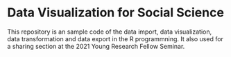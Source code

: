 # Data Visualization for Social Science 

This repository is an sample code of the data import, data visualization, data transformation and data export in the R programmning. It also used for a sharing section at the 2021 Young Research Fellow Seminar. 
